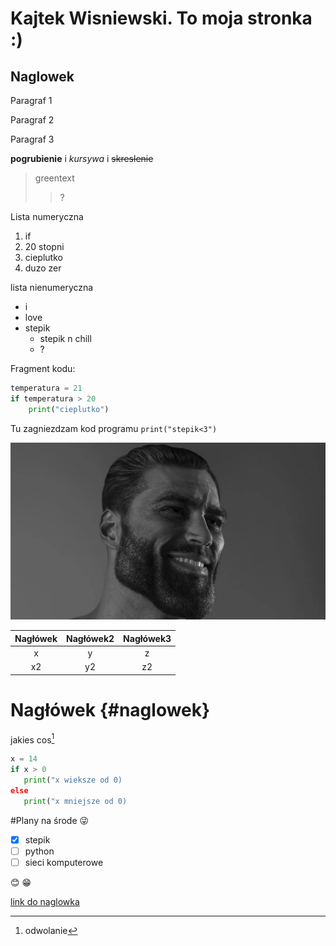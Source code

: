 # Kajtek Wisniewski. To moja stronka :)

## Naglowek

Paragraf 1

Paragraf 2

Paragraf 3

**pogrubienie** i *kursywa* i ~~skreslenie~~

>greentext
>>?

Lista numeryczna
1. if
2. 20 stopni
3. cieplutko
4. duzo zer

lista nienumeryczna
- i
- love
- stepik
	- stepik n chill
	- ?

Fragment kodu:
```py
temperatura = 21
if temperatura > 20
	print("cieplutko")
```

Tu zagniezdzam kod programu `print("stepik<3")`


![.picture/gigachad.jpg](.picture/gigachad.jpg)

|Nagłówek|Nagłówek2|Nagłówek3|
|:------:|:-------:|:-------:|
|x       |y        |z        |
|x2      |y2       |z2       |

# Nagłówek {#naglowek}

jakies cos[^1]

```py
x = 14
if x > 0
   print("x wieksze od 0)
else
   print("x mniejsze od 0)
```
[^1]: odwolanie

#Plany na środe :stuck_out_tongue_winking_eye: 
 - [x] stepik
 - [ ] python
 - [ ] sieci komputerowe

:blush: :grin:

[link do naglowka](#naglowek)
